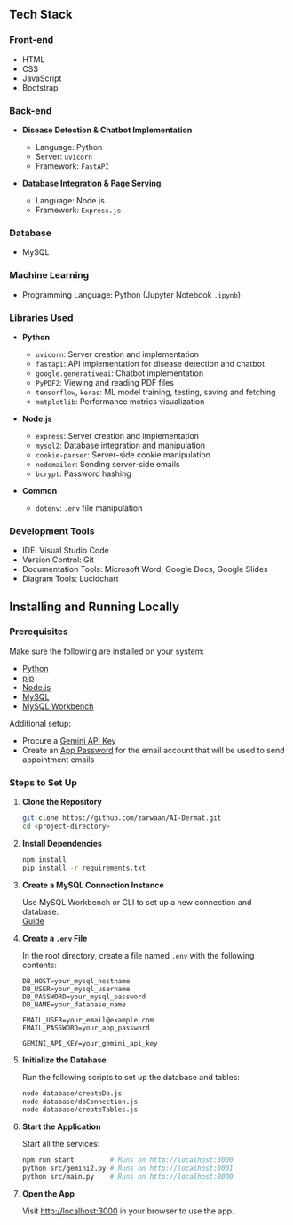 ## Tech Stack

### Front-end
- HTML  
- CSS  
- JavaScript  
- Bootstrap  

### Back-end

- **Disease Detection & Chatbot Implementation**
   - Language: Python
   - Server: `uvicorn`
   - Framework: `FastAPI`

- **Database Integration & Page Serving**
   - Language: Node.js
   - Framework: `Express.js`

### Database
   - MySQL

### Machine Learning
   - Programming Language: Python (Jupyter Notebook `.ipynb`)

### Libraries Used

- **Python**
   - `uvicorn`: Server creation and implementation  
   - `fastapi`: API implementation for disease detection and chatbot  
   - `google.generativeai`: Chatbot implementation  
   - `PyPDF2`: Viewing and reading PDF files  
   - `tensorflow`, `keras`: ML model training, testing, saving and fetching  
   - `matplotlib`: Performance metrics visualization  

- **Node.js**
   - `express`: Server creation and implementation  
   - `mysql2`: Database integration and manipulation  
   - `cookie-parser`: Server-side cookie manipulation  
   - `nodemailer`: Sending server-side emails  
   - `bcrypt`: Password hashing  

- **Common**
   - `dotenv`: `.env` file manipulation  

### Development Tools
- IDE: Visual Studio Code  
- Version Control: Git  
- Documentation Tools: Microsoft Word, Google Docs, Google Slides  
- Diagram Tools: Lucidchart  


## Installing and Running Locally

### Prerequisites

Make sure the following are installed on your system:

- [Python](https://www.python.org/downloads/)
- [pip](https://pip.pypa.io/en/stable/installation/)
- [Node.js](https://nodejs.org/)
- [MySQL](https://dev.mysql.com/downloads/installer/)
- [MySQL Workbench](https://dev.mysql.com/downloads/workbench/)

Additional setup:

- Procure a [Gemini API Key](https://makersuite.google.com/app)
- Create an [App Password](https://support.google.com/accounts/answer/185833) for the email account that will be used to send appointment emails

### Steps to Set Up

1. **Clone the Repository**

   ```bash
   git clone https://github.com/zarwaan/AI-Dermat.git
   cd <project-directory>
   ```

2. **Install Dependencies**

   ```bash
   npm install
   pip install -r requirements.txt
   ```

3. **Create a MySQL Connection Instance**

   Use MySQL Workbench or CLI to set up a new connection and database.     
   [Guide](https://dev.mysql.com/doc/mysql-getting-started/en/)

4. **Create a `.env` File**

   In the root directory, create a file named `.env` with the following contents:

   ```env
   DB_HOST=your_mysql_hostname
   DB_USER=your_mysql_username
   DB_PASSWORD=your_mysql_password
   DB_NAME=your_database_name

   EMAIL_USER=your_email@example.com
   EMAIL_PASSWORD=your_app_password

   GEMINI_API_KEY=your_gemini_api_key
   ```

5. **Initialize the Database**

   Run the following scripts to set up the database and tables:

   ```bash
   node database/createDb.js
   node database/dbConnection.js
   node database/createTables.js
   ```

6. **Start the Application**

   Start all the services:

   ```bash
   npm run start         # Runs on http://localhost:3000
   python src/gemini2.py # Runs on http://localhost:8001
   python src/main.py    # Runs on http://localhost:8000
   ```

7. **Open the App**

   Visit [http://localhost:3000](http://localhost:3000) in your browser to use the app.